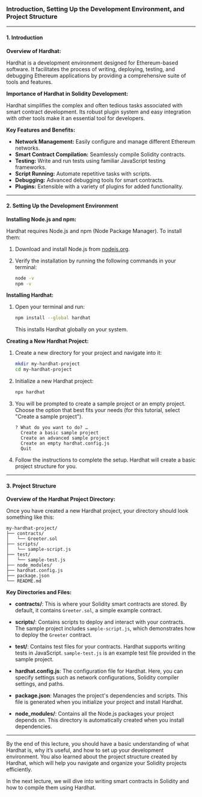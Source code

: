 ### Introduction, Setting Up the Development Environment, and Project Structure

---

#### 1. Introduction

**Overview of Hardhat:**

Hardhat is a development environment designed for Ethereum-based software. It facilitates the process of writing, deploying, testing, and debugging Ethereum applications by providing a comprehensive suite of tools and features.

**Importance of Hardhat in Solidity Development:**

Hardhat simplifies the complex and often tedious tasks associated with smart contract development. Its robust plugin system and easy integration with other tools make it an essential tool for developers.

**Key Features and Benefits:**

- **Network Management:** Easily configure and manage different Ethereum networks.
- **Smart Contract Compilation:** Seamlessly compile Solidity contracts.
- **Testing:** Write and run tests using familiar JavaScript testing frameworks.
- **Script Running:** Automate repetitive tasks with scripts.
- **Debugging:** Advanced debugging tools for smart contracts.
- **Plugins:** Extensible with a variety of plugins for added functionality.

---

#### 2. Setting Up the Development Environment

**Installing Node.js and npm:**

Hardhat requires Node.js and npm (Node Package Manager). To install them:

1. Download and install Node.js from [nodejs.org](https://nodejs.org/).
2. Verify the installation by running the following commands in your terminal:

   ```bash
   node -v
   npm -v
   ```

**Installing Hardhat:**

1. Open your terminal and run:

   ```bash
   npm install --global hardhat
   ```

   This installs Hardhat globally on your system.

**Creating a New Hardhat Project:**

1. Create a new directory for your project and navigate into it:

   ```bash
   mkdir my-hardhat-project
   cd my-hardhat-project
   ```

2. Initialize a new Hardhat project:

   ```bash
   npx hardhat
   ```

3. You will be prompted to create a sample project or an empty project. Choose the option that best fits your needs (for this tutorial, select "Create a sample project").

   ```plaintext
   ? What do you want to do? …
     Create a basic sample project
     Create an advanced sample project
     Create an empty hardhat.config.js
     Quit
   ```

4. Follow the instructions to complete the setup. Hardhat will create a basic project structure for you.

---

#### 3. Project Structure

**Overview of the Hardhat Project Directory:**

Once you have created a new Hardhat project, your directory should look something like this:

```plaintext
my-hardhat-project/
├── contracts/
│   └── Greeter.sol
├── scripts/
│   └── sample-script.js
├── test/
│   └── sample-test.js
├── node_modules/
├── hardhat.config.js
├── package.json
└── README.md
```

**Key Directories and Files:**

- **contracts/**: This is where your Solidity smart contracts are stored. By default, it contains `Greeter.sol`, a simple example contract.
- **scripts/**: Contains scripts to deploy and interact with your contracts. The sample project includes `sample-script.js`, which demonstrates how to deploy the `Greeter` contract.

- **test/**: Contains test files for your contracts. Hardhat supports writing tests in JavaScript. `sample-test.js` is an example test file provided in the sample project.

- **hardhat.config.js**: The configuration file for Hardhat. Here, you can specify settings such as network configurations, Solidity compiler settings, and paths.

- **package.json**: Manages the project's dependencies and scripts. This file is generated when you initialize your project and install Hardhat.

- **node_modules/**: Contains all the Node.js packages your project depends on. This directory is automatically created when you install dependencies.

---

By the end of this lecture, you should have a basic understanding of what Hardhat is, why it’s useful, and how to set up your development environment. You also learned about the project structure created by Hardhat, which will help you navigate and organize your Solidity projects efficiently.

In the next lecture, we will dive into writing smart contracts in Solidity and how to compile them using Hardhat.
